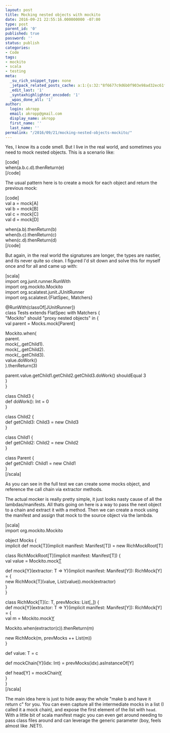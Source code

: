 ```yaml
---
layout: post
title: Mocking nested objects with mockito
date: 2016-09-21 22:55:16.000000000 -07:00
type: post
parent_id: '0'
published: true
password: ''
status: publish
categories:
- Code
tags:
- mockito
- scala
- testing
meta:
  _su_rich_snippet_type: none
  _jetpack_related_posts_cache: a:1:{s:32:"8f6677c9d6b0f903e98ad32ec61f8deb";a:2:{s:7:"expires";i:1560218483;s:7:"payload";a:3:{i:0;a:1:{s:2:"id";i:4844;}i:1;a:1:{s:2:"id";i:4961;}i:2;a:1:{s:2:"id";i:4862;}}}}
  _edit_last: '1'
  _syntaxhighlighter_encoded: '1'
  _wpas_done_all: '1'
author:
  login: akropp
  email: akropp@gmail.com
  display_name: akropp
  first_name: ''
  last_name: ''
permalink: "/2016/09/21/mocking-nested-objects-mockito/"
---
```

Yes, I know its a code smell. But I live in the real world, and sometimes you need to mock nested objects. This is a scenario like:

[code]  
when(a.b.c.d).thenReturn(e)  
[/code]

The usual pattern here is to create a mock for each object and return the previous mock:

[code]  
val a = mock[A]  
val b = mock[B]  
val c = mock[C]  
val d = mock[D]

when(a.b).thenReturn(b)  
when(b.c).thenReturn(c)  
when(c.d).thenReturn(d)  
[/code]

But again, in the real world the signatures are longer, the types are nastier, and its never quite so clean. I figured I'd sit down and solve this for myself once and for all and came up with:

[scala]  
import org.junit.runner.RunWith  
import org.mockito.Mockito  
import org.scalatest.junit.JUnitRunner  
import org.scalatest.{FlatSpec, Matchers}

@RunWith(classOf[JUnitRunner])  
class Tests extends FlatSpec with Matchers {  
 "Mockito" should "proxy nested objects" in {  
 val parent = Mocks.mock[Parent]

Mockito.when(  
 parent.  
 mock(\_.getChild1).  
 mock(\_.getChild2).  
 mock(\_.getChild3).  
 value.doWork()  
 ).thenReturn(3)

parent.value.getChild1.getChild2.getChild3.doWork() shouldEqual 3  
 }  
}

class Child3 {  
 def doWork(): Int = 0  
}

class Child2 {  
 def getChild3: Child3 = new Child3  
}

class Child1 {  
 def getChild2: Child2 = new Child2  
}

class Parent {  
 def getChild1: Child1 = new Child1  
}  
[/scala]

As you can see in the full test we can create some mocks object, and reference the call chain via extractor methods.

The actual mocker is really pretty simple, it just looks nasty cause of all the lambdas/manifests. All thats going on here is a way to pass the next object to a chain and extract it with a method. Then we can create a mock using the manifest and assign that mock to the source object via the lambda.

[scala]  
import org.mockito.Mockito

object Mocks {  
 implicit def mock[T](implicit manifest: Manifest[T]) = new RichMockRoot[T]

class RichMockRoot[T](implicit manifest: Manifest[T]) {  
 val value = Mockito.mock[T](manifest.runtimeClass.asInstanceOf[Class[T]])

def mock[Y](extractor: T =\> Y)(implicit manifest: Manifest[Y]): RichMock[Y] = {  
 new RichMock[T](value, List(value)).mock(extractor)  
 }  
 }

class RichMock[T](c: T, prevMocks: List[\_]) {  
 def mock[Y](extractor: T =\> Y)(implicit manifest: Manifest[Y]): RichMock[Y] = {  
 val m = Mockito.mock[Y](manifest.runtimeClass.asInstanceOf[Class[Y]])

Mockito.when(extractor(c)).thenReturn(m)

new RichMock(m, prevMocks ++ List(m))  
 }

def value: T = c

def mockChain[Y](idx: Int) = prevMocks(idx).asInstanceOf[Y]

def head[Y] = mockChain[Y](0)  
 }  
}  
[/scala]

The main idea here is just to hide away the whole "make b and have it return c" for you. You can even capture all the intermediate mocks in a list (I called it a mock chain), and expose the first element of the list with `head`. With a little bit of scala manifest magic you can even get around needing to pass class files around and can leverage the generic parameter (boy, feels almost like .NET!).

